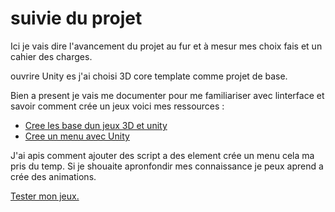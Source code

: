 # suivie du projet

Ici je vais dire l'avancement du projet au fur et à mesur mes choix fais et un cahier des charges.

ouvrire Unity es j'ai choisi 3D core template comme projet de base.

Bien a present je vais me documenter pour me familiariser avec linterface et savoir comment crée un jeux voici mes ressources :
- [Cree les base dun jeux 3D et unity](https://www.youtube.com/watch?v=oeiYBMMWU40)
- [Cree un menu avec Unity](https://youtu.be/zc8ac_qUXQY)

J'ai apis comment ajouter des script a des element crée un menu cela ma pris du temp.
Si je shouaite apronfondir mes connaissance je peux aprend a crée des animations.

[Tester mon jeux.](./Tester_Jeux)
